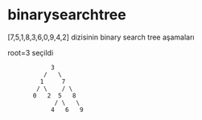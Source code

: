 # binarysearchtree

[7,5,1,8,3,6,0,9,4,2] dizisinin binary search tree aşamaları

root=3 seçildi

                3   
              /   \
             1     7
            / \    / \
           0   2  5   8
                 / \   \
                4   6   9